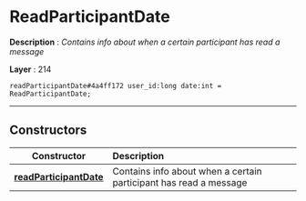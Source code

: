 # ReadParticipantDate

**Description** : *Contains info about when a certain participant has read a message*

**Layer** : 214

```tl
readParticipantDate#4a4ff172 user_id:long date:int = ReadParticipantDate;
```

---

## Constructors

| Constructor | Description |
| :---: | :--- |
| [**readParticipantDate**](constructor/readParticipantDate) | Contains info about when a certain participant has read a message |